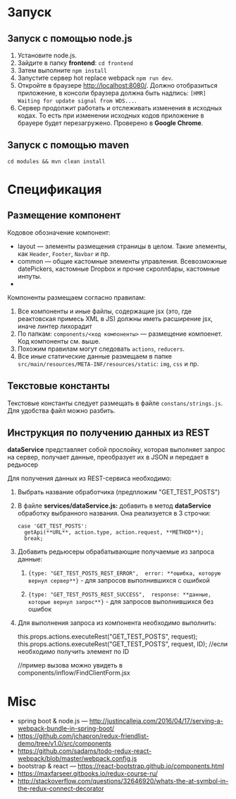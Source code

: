 # Запуск

## Запуск с помощью node.js

1. Установите node.js.
3. Зайдите в папку **frontend**: `cd frontend`
2. Затем выполните `npm install` 
3. Запустите сервер hot replace webpack `npm run dev`.
4. Откройте в браузере [http://localhost:8080/](http://localhost:8080/).
Должно отобразиться приложение, в консоли браузера должна быть надпись: `[HMR] Waiting for update signal from WDS...`.
4. Сервер продолжит работать и отслеживать изменения в исходных кодах.
То есть при изменении исходных кодов приложение в брауере будет перезагружено. Проверено в **Google Chrome**. 

## Запуск с помощью maven

`cd modules && mvn clean install`

# Спецификация

## Размещение компонент

Кодовое обозначение компонент:

* layout — элементы размещения страницы в целом. Такие элементы, как `Header`, `Footer`, `Navbar` и пр.
* common — общие кастомные элементы управления. Всевозможные datePickers, кастомные Dropbox и прочие скроллбары, кастомные инпуты.
*  


Компоненты размещаем согласно правилам:
1.	Все компоненты и иные файлы, содержащие jsx (это, где реактовская примесь XML в JS) должны иметь расширение jsx, иначе линтер лихорадит
2.	По папкам: 
    `components/<код компоненты>` — размещение компоенет. Код компоненты см. выше. 
3.	Похожим правилам могут следовать `actions`, `reducers`.
4.	Все иные статические данные размещаем в папке `src/main/resources/META-INF/resources/static`: `img`, `css` и пр.
 
## Текстовые константы
Текстовые константы следует размещать в файле `constans/strings.js`. 
Для удобства файл можно разбить.

## Инструкция по получению данных из REST
   
**dataService** представляет собой прослойку, которая выполняет запрос на сервер, получает данные, преобразует их в JSON и передает в редьюсер
   
Для получения данных из REST-сервиса необходимо:
   
1. Выбрать название обработчика (предпложим "GET_TEST_POSTS") 
2. В файле **services/dataService.js:** добавить в метод **dataService** обработку выбранного названия. Она реализуется в 3 строчки:
     
     
       case 'GET_TEST_POSTS':
         getApi(**URL**, action.type, action.request, **METHOD**);
         break;
         
         
3. Добавить редьюсеры обрабатывающие получаемые из запроса данные:
    1. `{type: "GET_TEST_POSTS_REST_ERROR", 
        error: **ошибка, которую вернул сервер**}` - для запросов выполнившихся с ошибкой
        
    2. `{type: "GET_TEST_POSTS_REST_SUCCESS", 
        response: **данные, которые вернул запрос**}` - для запросов выполнившихся без ошибок
        
4. Для выполнения запроса из компонента необходимо выполнить:
    
    
    this.props.actions.executeRest("GET_TEST_POSTS", request);
    this.props.actions.executeRest("GET_TEST_POSTS", request, ID); //если необходимо получить элемент по ID
    
    //пример вызова можно увидеть в components/inflow/FindClientForm.jsx



# Misc
* spring boot & node.js — http://justincalleja.com/2016/04/17/serving-a-webpack-bundle-in-spring-boot/
* https://github.com/jchapron/redux-friendlist-demo/tree/v1.0/src/components
* https://github.com/sadams/todo-redux-react-webpack/blob/master/webpack.config.js
* bootstrap & react — https://react-bootstrap.github.io/components.html
* https://maxfarseer.gitbooks.io/redux-course-ru/
* http://stackoverflow.com/questions/32646920/whats-the-at-symbol-in-the-redux-connect-decorator
